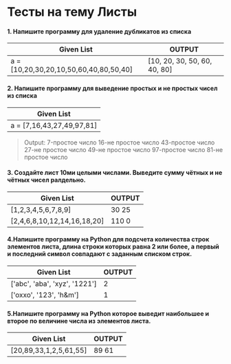 # Тесты на тему Листы

#### 1. Напишите программу для удаление дубликатов из списка


| Given List | OUTPUT |
|   ---   |   ---  |
| a = [10,20,30,20,10,50,60,40,80,50,40] | [10, 20, 30, 50, 60, 40, 80] |


#### 2. Напишите программу для выведение простых и не простых чисел из списка


| Given List |
|   ---   |
| a = [7,16,43,27,49,97,81] | 
                    
                    
>Output:                   7-простое число
                    16-не простое число
                    43-простое число
                    27-не простое число
                    49-не простое число
                    97-простое число
                    81-не простое число 


#### 3. Создайте лист 10ми целыми числами. Выведите сумму чётных и не чётных чисел ралдельно.


| Given List | OUTPUT |
|   ---   |   ---  |
| [1,2,3,4,5,6,7,8,9] | 30   25 |
| [2,4,6,8,10,12,14,16,18,20] | 110   0 |


#### 4.Напишите программу на Python для подсчета количества строк элементов листа, длина строки которых равна 2 или более, а первый и последний символ совпадают с заданным списком строк.


| Given List | OUTPUT |
|   ---   |   ---  |
| ['abc', 'aba', 'xyz', '1221'] | 2 |
| ['oxxo', '123', 'h&m'] | 1 |

#### 5.Напишите программу на Python которое выведит наибольшее и второе по величине числа из элементов листа.

| Given List | OUTPUT |
|   ---   |   ---  |
| [20,89,33,1,2,5,61,55] | 89 61 
